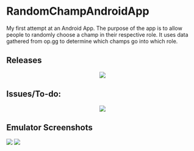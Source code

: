 
# RandomChampAndroidApp
My first attempt at an Android App. The purpose of the app is to allow people to randomly choose a champ in their respective role.
It uses data gathered from op.gg to determine which champs go into which role.

## Releases
<div align="center">
<a href="https://github.com/ej5997/RandomChampAndroidApp/releases/tag/v0.1">
<img src="https://img.shields.io/github/v/release/ej5997/RandomChampAndroidApp?style=for-the-badge" />
</a>
</div>

## Issues/To-do:
<div align="center">
<a href="https://github.com/ej5997/RandomChampAndroidApp/issues">
<img src="https://img.shields.io/github/issues/ej5997/RandomChampAndroidApp?style=for-the-badge" />
</a>
</div>

## Emulator Screenshots

<img src="https://user-images.githubusercontent.com/12042095/131947727-13f62e28-a3aa-4932-b483-46c1b1b72bde.png" />

<img src="https://user-images.githubusercontent.com/12042095/131947751-1cc0fd45-6b10-4565-8436-917285c5637a.png" />
